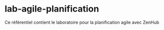 # lab-agile-planification
Ce référentiel contient le laboratoire pour la planification agile avec ZenHub
